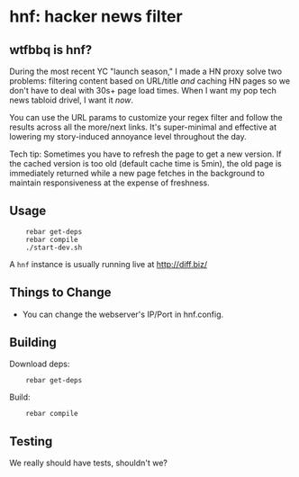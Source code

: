 hnf: hacker news filter
=======================

wtfbbq is hnf?
--------------
During the most recent YC "launch season," I made a HN proxy solve two
problems: filtering content based on URL/title *and* caching HN pages
so we don't have to deal with 30s+ page load times.  When I want my pop
tech news tabloid drivel, I want it *now*.

You can use the URL params to customize your regex filter and follow the
results across all the more/next links.  It's super-minimal and effective
at lowering my story-induced annoyance level throughout the day.

Tech tip: Sometimes you have to refresh the page to get a new version.  If
the cached version is too old (default cache time is 5min), the old page
is immediately returned while a new page fetches in the background to maintain
responsiveness at the expense of freshness.

Usage
-----
        rebar get-deps
        rebar compile
        ./start-dev.sh

A `hnf` instance is usually running live at http://diff.biz/

Things to Change
----------------

* You can change the webserver's IP/Port in hnf.config.

Building
--------
Download deps:

        rebar get-deps

Build:

        rebar compile


Testing
-------
We really should have tests, shouldn't we?

